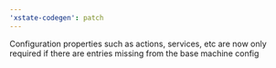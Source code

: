 ```yaml
---
'xstate-codegen': patch
---
```


Configuration properties such as actions, services, etc are now only required if there are entries missing from the base machine config

